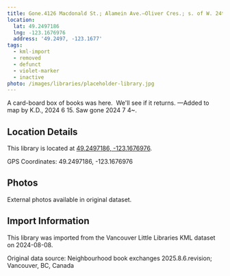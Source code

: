 ```yaml
---
title: Gone.4126 Macdonald St.; Alamein Ave.—Oliver Cres.; s. of W. 24th Ave.
location:
  lat: 49.2497186
  lng: -123.1676976
  address: '49.2497, -123.1677'
tags:
  - kml-import
  - removed
  - defunct
  - violet-marker
  - inactive
photo: /images/libraries/placeholder-library.jpg
---
```

A card-board box of books was here.  
We'll see if it returns.
—Added to map by K.D., 2024 6 15.
Saw gone 2024 7 4~.

## Location Details

This library is located at [49.2497186, -123.1676976](https://www.google.com/maps?q=49.2497186,-123.1676976).

GPS Coordinates: 49.2497186, -123.1676976

## Photos

External photos available in original dataset.

## Import Information

This library was imported from the Vancouver Little Libraries KML dataset on 2024-08-08.

Original data source: Neighbourhood book exchanges 2025.8.6.revision; Vancouver, BC, Canada
